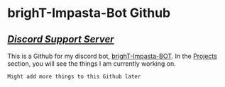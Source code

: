 # brighT-Impasta-Bot Github

## ***[Discord Support Server](https://dsc.gg/impastacom)***

This is a Github for my discord bot, [brighT-Impasta-BOT](https://bit.ly/impastaBotTopgg). In the [Projects](https://github.com/brighT-Impasta/impasta-bot/projects) section, you will see the things I am currently working on.

`Might add more things to this Github later`

